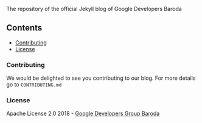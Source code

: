 The repository of the official Jekyll blog of Google Developers Baroda

## Contents

- [Contributing](#contributing)
- [License](#license)

### Contributing

We would be delighted to see you contributing to our blog. For more details go to `CONTRIBUTING.md`

### License

Apache License 2.0 2018 -  [Google Developers Group Baroda](https://github.com/gdgbaroda)
